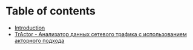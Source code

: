 # Table of contents

* [Introduction](README.md)
* [TrActor - Анализатор данных сетевого трафика с использованием акторного подхода](tractor-analizator-dannykh-setevogo-trafika-s-ispolzovaniem-aktornogo-podkhoda.md)

